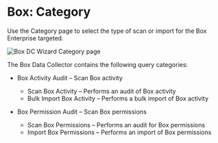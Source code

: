 # Box: Category

Use the Category page to select the type of scan or import for the Box Enterprise targeted.

![Box DC Wizard Category page](/img/product_docs/accessanalyzer/admin/datacollector/adinventory/category.webp)

The Box Data Collector contains the following query categories:

- Box Activity Audit – Scan Box activity

  - Scan Box Activity – Performs an audit of Box activity
  - Bulk Import Box Activity – Performs a bulk import of Box activity

- Box Permission Audit – Scan Box permissions

  - Scan Box Permissions – Performs an audit for Box permissions
  - Import Box Permissions – Performs an import of Box permissions
